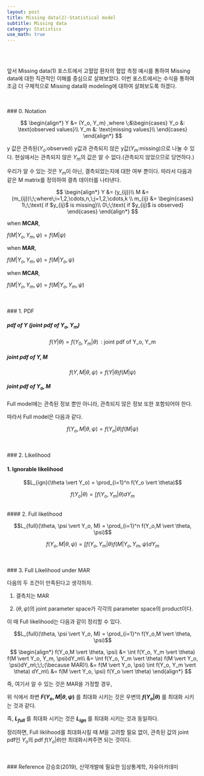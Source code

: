 ```yaml
---
layout: post
title: Missing data(2)-Statistical model
subtitle: Missing data
category: Statistics
use_math: true
---
```


<br>
<br>

앞서 Missing data(1) 포스트에서 고혈압 환자의 혈압 측정 예시를 통하여 Missing data에 대한 직관적인 이해를 중심으로 살펴보았다. 이번 포스트에서는 수식을 통하여 조금 더 구체적으로 Missing data와 modeling에 대하여 살펴보도록 하겠다.

<br>
<br>
### 0. Notation

$$
\begin{align*}
Y &= (Y_o, Y_m)
,where \;&\begin{cases}
Y_o &: \text{observed values}\\
Y_m &: \text{missing values}\\
\end{cases}
\end{align*}
$$

y 값은 관측된($Y_o$:observed) y값과 관측되지 않은 y값($Y_m$:missing)으로 나눌 수 있다. 현실에서는 관측되지 않은 $Y_m$의 값은 알 수 없다.(관측되지 않았으므로 당연하다.)

우리가 알 수 있는 것은 $Y_m$이 아닌, 결측되었는지에 대한 여부 뿐이다. 따라서 다음과 같은 M matrix를 정의하여 결측 데이터를 나타낸다.

$$
\begin{align*}
Y &= (y_{ij})\\
M &= (m_{ij})\;\;where\;i=1,2,\cdots,n,\;j=1,2,\cdots,k \\
m_{ij} &= \begin{cases}
1\;\;\text{ if $y_{ij}$ is missing}\\
0\;\;\text{ if $y_{ij}$ is observed}
\end{cases}
\end{align*}
$$

when __MCAR__,

$f(M \vert Y_o, Y_m, \psi) = f(M \vert \psi)$

when __MAR__,

$f(M \vert Y_o, Y_m, \psi) = f(M \vert Y_o, \psi)$

when __MCAR__,

$f(M \vert Y_o, Y_m, \psi) = f(M \vert Y_o, Y_m, \psi)$


<br>
<br>
### 1. PDF

##### pdf of $Y$ (joint pdf of $Y_o, Y_m$)

$$f(Y \vert \theta) = f(Y_0, Y_m \vert \theta)\;\;\text{: joint pdf of Y_o, Y_m}$$

##### joint pdf of $Y, M$

$$f(Y,M \vert \theta, \psi) = f(Y \vert \theta) f(M \vert \psi)$$

##### joint pdf of $Y_o, M$

Full model에는 관측된 정보 뿐만 아니라, 관측되지 않은 정보 또한 포함되어야 한다.

따라서 Full model은 다음과 같다.

$$f(Y_o,M \vert \theta, \psi) = f(Y_o \vert \theta) f(M \vert \psi)$$

<br>
<br>
### 2. Likelihood

#### 1. Ignorable likelihood

$$L_{ign}(\theta \vert Y_o) = \prod_{i=1}^n f(Y_o \vert \theta)$$

$$f(Y_o \vert \theta) = \int f(Y_o, Y_m \vert \theta) dY_m$$


<br>
#### 2. Full likelihood

$$L_{full}(\theta, \psi \vert Y_o, M) = \prod_{i=1}^n f(Y_o,M \vert \theta, \psi)$$

$$f(Y_o,M \vert \theta, \psi) = \int f(Y_o, Y_m \vert \theta) f(M \vert Y_o, Y_m, \psi)dY_m$$

<br>
<br>
### 3. Full Likelihood under MAR

다음의 두 조건이 만족된다고 생각하자.

1. 결측치는 MAR

2. $(\theta, \psi)$의 joint parameter space가 각각의 parameter space의 product이다.

이 때 Full likelihood는 다음과 같이 정리할 수 있다.

$$L_{full}(\theta, \psi \vert Y_o, M) = \prod_{i=1}^n f(Y_o,M \vert \theta, \psi)$$

$$
\begin{align*}
f(Y_o,M \vert \theta, \psi) &= \int f(Y_o, Y_m \vert \theta) f(M \vert Y_o, Y_m, \psi)dY_m\\
&= \int f(Y_o, Y_m \vert \theta) f(M \vert Y_o, \psi)dY_m\;\;\;(\because MAR)\\
&= f(M \vert Y_o, \psi) \int f(Y_o, Y_m \vert \theta) dY_m\\
&= f(M \vert Y_o, \psi) f(Y_o \vert \theta)
\end{align*}
$$

즉, 여기서 알 수 있는 것은 MAR을 가정할 경우,

위 식에서 좌변 __$F(Y_o, M \vert \theta, \psi)$__ 를 최대화 시키는 것은 우변의 __$f(Y_o \vert \theta)$__ 를 최대화 시키는 것과 같다.

즉, __$L_{full}$__ 를 최대화 시키는 것은 __$L_{ign}$__ 를 최대화 시키는 것과 동일하다.

정리하면, Full liklihood를 최대화시킬 때 $M$을 고려할 필요 없이, 관측된 값의 joint pdf인 $Y_o$의 pdf $f(Y_o \vert \theta)$만 최대화시켜주면 되는 것이다.


<br>
<br>
### Reference
강승호(2019), 신약개발에 필요한 임상통계학, 자유아카데미


<br>
<br>
